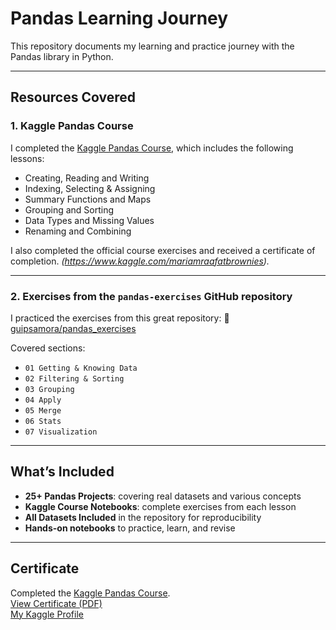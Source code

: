 #  Pandas Learning Journey

This repository documents my learning and practice journey with the Pandas library in Python.

---

##  Resources Covered

###  1. Kaggle Pandas Course
I completed the [Kaggle Pandas Course](https://www.kaggle.com/learn/pandas), which includes the following lessons:
- Creating, Reading and Writing
- Indexing, Selecting & Assigning
- Summary Functions and Maps
- Grouping and Sorting
- Data Types and Missing Values
- Renaming and Combining

I also completed the official course exercises and received a certificate of completion. *(https://www.kaggle.com/mariamraafatbrownies).*

---

###  2. Exercises from the `pandas-exercises` GitHub repository
I practiced the exercises from this great repository:
🔗 [guipsamora/pandas_exercises](https://github.com/guipsamora/pandas_exercises)

Covered sections:
- `01 Getting & Knowing Data`
- `02 Filtering & Sorting`
- `03 Grouping`
- `04 Apply`
- `05 Merge`
- `06 Stats`
- `07 Visualization`

---

##  What’s Included

-  **25+ Pandas Projects**: covering real datasets and various concepts  
-  **Kaggle Course Notebooks**: complete exercises from each lesson  
-  **All Datasets Included** in the repository for reproducibility  
-  **Hands-on notebooks** to practice, learn, and revise  

---

##  Certificate

Completed the [Kaggle Pandas Course](https://www.kaggle.com/learn/pandas).  
 [View Certificate (PDF)](certificate/kaggle_pandas_certificate.pdf)  
 [My Kaggle Profile](https://www.kaggle.com/mariamraafatbrownies)
